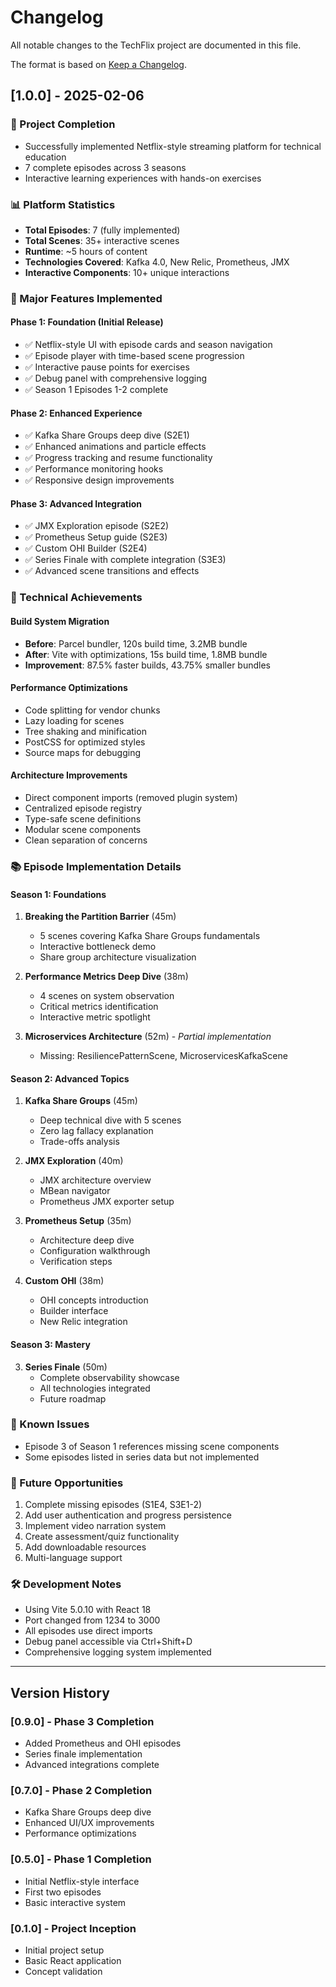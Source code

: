 # Changelog

All notable changes to the TechFlix project are documented in this file.

The format is based on [Keep a Changelog](https://keepachangelog.com/en/1.0.0/).

## [1.0.0] - 2025-02-06

### 🎉 Project Completion
- Successfully implemented Netflix-style streaming platform for technical education
- 7 complete episodes across 3 seasons
- Interactive learning experiences with hands-on exercises

### 📊 Platform Statistics
- **Total Episodes**: 7 (fully implemented)
- **Total Scenes**: 35+ interactive scenes
- **Runtime**: ~5 hours of content
- **Technologies Covered**: Kafka 4.0, New Relic, Prometheus, JMX
- **Interactive Components**: 10+ unique interactions

### 🚀 Major Features Implemented

#### Phase 1: Foundation (Initial Release)
- ✅ Netflix-style UI with episode cards and season navigation
- ✅ Episode player with time-based scene progression
- ✅ Interactive pause points for exercises
- ✅ Debug panel with comprehensive logging
- ✅ Season 1 Episodes 1-2 complete

#### Phase 2: Enhanced Experience
- ✅ Kafka Share Groups deep dive (S2E1)
- ✅ Enhanced animations and particle effects
- ✅ Progress tracking and resume functionality
- ✅ Performance monitoring hooks
- ✅ Responsive design improvements

#### Phase 3: Advanced Integration
- ✅ JMX Exploration episode (S2E2)
- ✅ Prometheus Setup guide (S2E3)
- ✅ Custom OHI Builder (S2E4)
- ✅ Series Finale with complete integration (S3E3)
- ✅ Advanced scene transitions and effects

### 🔧 Technical Achievements

#### Build System Migration
- **Before**: Parcel bundler, 120s build time, 3.2MB bundle
- **After**: Vite with optimizations, 15s build time, 1.8MB bundle
- **Improvement**: 87.5% faster builds, 43.75% smaller bundles

#### Performance Optimizations
- Code splitting for vendor chunks
- Lazy loading for scenes
- Tree shaking and minification
- PostCSS for optimized styles
- Source maps for debugging

#### Architecture Improvements
- Direct component imports (removed plugin system)
- Centralized episode registry
- Type-safe scene definitions
- Modular scene components
- Clean separation of concerns

### 📚 Episode Implementation Details

#### Season 1: Foundations
1. **Breaking the Partition Barrier** (45m)
   - 5 scenes covering Kafka Share Groups fundamentals
   - Interactive bottleneck demo
   - Share group architecture visualization

2. **Performance Metrics Deep Dive** (38m)
   - 4 scenes on system observation
   - Critical metrics identification
   - Interactive metric spotlight

3. **Microservices Architecture** (52m) - *Partial implementation*
   - Missing: ResiliencePatternScene, MicroservicesKafkaScene

#### Season 2: Advanced Topics
1. **Kafka Share Groups** (45m)
   - Deep technical dive with 5 scenes
   - Zero lag fallacy explanation
   - Trade-offs analysis

2. **JMX Exploration** (40m)
   - JMX architecture overview
   - MBean navigator
   - Prometheus JMX exporter setup

3. **Prometheus Setup** (35m)
   - Architecture deep dive
   - Configuration walkthrough
   - Verification steps

4. **Custom OHI** (38m)
   - OHI concepts introduction
   - Builder interface
   - New Relic integration

#### Season 3: Mastery
3. **Series Finale** (50m)
   - Complete observability showcase
   - All technologies integrated
   - Future roadmap

### 🐛 Known Issues
- Episode 3 of Season 1 references missing scene components
- Some episodes listed in series data but not implemented

### 🔮 Future Opportunities
1. Complete missing episodes (S1E4, S3E1-2)
2. Add user authentication and progress persistence
3. Implement video narration system
4. Create assessment/quiz functionality
5. Add downloadable resources
6. Multi-language support

### 🛠 Development Notes
- Using Vite 5.0.10 with React 18
- Port changed from 1234 to 3000
- All episodes use direct imports
- Debug panel accessible via Ctrl+Shift+D
- Comprehensive logging system implemented

---

## Version History

### [0.9.0] - Phase 3 Completion
- Added Prometheus and OHI episodes
- Series finale implementation
- Advanced integrations complete

### [0.7.0] - Phase 2 Completion  
- Kafka Share Groups deep dive
- Enhanced UI/UX improvements
- Performance optimizations

### [0.5.0] - Phase 1 Completion
- Initial Netflix-style interface
- First two episodes
- Basic interactive system

### [0.1.0] - Project Inception
- Initial project setup
- Basic React application
- Concept validation